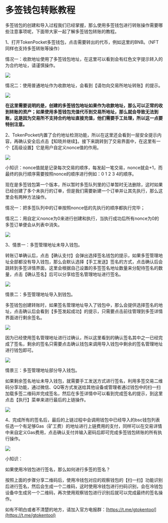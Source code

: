 # 多签钱包转账教程

多签钱包的创建和导入过程我们已经掌握，那么使用多签钱包进行转账操作需要哪些注意事项呢，下面带大家一起了解多签钱包转账的教程。

1、打开TokenPocket多签钱包，点击需要转出的代币，例如这里的BNB。（NFT同样也支持多签转账等操作）

情况一：收款地址使用了多签钱包地址，在这里可以看到会有红色文字提示转入的为合约地址，请谨慎操作。

![](https://help.tokenpocket.pro/~gitbook/image?url=https%3A%2F%2F261497644-files.gitbook.io%2F%7E%2Ffiles%2Fv0%2Fb%2Fgitbook-x-prod.appspot.com%2Fo%2Fspaces%252F-MMF2k4MCaxErpZyah2d%252Fuploads%252FCz9MJAz452HslTTbKQ68%252F1%2520%25E6%258B%25B7%25E8%25B4%259D.png%3Falt%3Dmedia%26token%3D7e05ac83-83bc-4982-8110-2666e10bf5e1\&width=768\&dpr=4\&quality=100\&sign=9eca18d9\&sv=2)

情况二：使用普通地址作为收款地址，会看到【请勿向交易所地址转账】的提示。

![](https://help.tokenpocket.pro/~gitbook/image?url=https%3A%2F%2F261497644-files.gitbook.io%2F%7E%2Ffiles%2Fv0%2Fb%2Fgitbook-x-prod.appspot.com%2Fo%2Fspaces%252F-MMF2k4MCaxErpZyah2d%252Fuploads%252FXE0DMMTlXWKS8l1dJqhs%252F000.jpg%3Falt%3Dmedia%26token%3De28d52e7-4921-465d-83c0-8b8df53ac061\&width=768\&dpr=4\&quality=100\&sign=aefdc3e\&sv=2)

**在这里需要说明的是，创建的多签钱包地址如果作为收款地址，那么可以正常的收到转账的资产；如果使用多签钱包充值代币到交易所地址，那么就会导致无法到账，这是因为交易所不支持合约地址直接充值，他们需要手工处理，所以这一点要特别注意。**

2、TokenPocket内置了合约地址检测功能，所以在这里还会看到一层安全提示内容，再确认安全后点击【知晓并继续】。接下来跳转到了交易界面中，在这里有一个【高级设置】它是用户自定义nonce值的作用。

![](https://help.tokenpocket.pro/~gitbook/image?url=https%3A%2F%2F261497644-files.gitbook.io%2F%7E%2Ffiles%2Fv0%2Fb%2Fgitbook-x-prod.appspot.com%2Fo%2Fspaces%252F-MMF2k4MCaxErpZyah2d%252Fuploads%252FK9gbzUl2hYwUYaxNlk9w%252F2%2520%25E6%258B%25B7%25E8%25B4%259D.png%3Falt%3Dmedia%26token%3D8bf4a361-65d5-4b0f-905a-48f5cabea7e9\&width=768\&dpr=4\&quality=100\&sign=dc281c82\&sv=2)

小知识：nonce值就是记录每次交易的顺序，每发起一笔交易，nonce就会+1，而最终的执行顺序需要按照nonce的顺序进行例如：0 1 2 3 4的顺序。

现在是多签钱包第一个版本，所以暂时多签队列里的订单暂时无法删除，这时如果已经创建了多个未执行的订单，但是我们需要新建一个订单并让其先执行，那么这里会有两种方法操作。

情况一：把多签队列中的订单按照nonce低的先执行的顺序都执行完毕；

情况二：用自定义nonce为0来进行创建和执行，当执行成功后所有nonce为0的多签订单便会从列表中消失。

![](https://help.tokenpocket.pro/~gitbook/image?url=https%3A%2F%2F261497644-files.gitbook.io%2F%7E%2Ffiles%2Fv0%2Fb%2Fgitbook-x-prod.appspot.com%2Fo%2Fspaces%252F-MMF2k4MCaxErpZyah2d%252Fuploads%252FBsk0e6xaMFNCAObCiXZ4%252F5%2520%25E6%258B%25B7%25E8%25B4%259D.png%3Falt%3Dmedia%26token%3Db0ce1bce-8895-4af4-a68f-5348e4566256\&width=768\&dpr=4\&quality=100\&sign=a31eca2f\&sv=2)

3、情景一：多签管理地址未导入钱包。

转账订单确认后，点击【确认支付】会弹出选择签名钱包的提示，如果多签管理地址全部都没有导入钱包，那么会默认选择【手工发送】签名的方式，点击确认后会跳转到多签详情界面，这里会根据自己设置的多签签名地址数量来分配待签名的数量，点击【确认签名】后可以分享给签名管理地址进行签名。

![](https://help.tokenpocket.pro/~gitbook/image?url=https%3A%2F%2F261497644-files.gitbook.io%2F%7E%2Ffiles%2Fv0%2Fb%2Fgitbook-x-prod.appspot.com%2Fo%2Fspaces%252F-MMF2k4MCaxErpZyah2d%252Fuploads%252FFLfDGJMEqYx0z01mB341%252F3%2520%25E6%258B%25B7%25E8%25B4%259D.png%3Falt%3Dmedia%26token%3D7e190a4e-c10f-4024-926e-b97c5c1d02a7\&width=768\&dpr=4\&quality=100\&sign=45e95dc4\&sv=2)

情景二：多签管理地址导入到钱包。

多签钱包创建转账时，如果签名管理地址导入了钱包中，那么会提供选择签名的地址，点击确认后会看到【多签发起成功】的提示，只需要点击前往管理到多签详情界面进行剩余签名。

![](https://help.tokenpocket.pro/~gitbook/image?url=https%3A%2F%2F261497644-files.gitbook.io%2F%7E%2Ffiles%2Fv0%2Fb%2Fgitbook-x-prod.appspot.com%2Fo%2Fspaces%252F-MMF2k4MCaxErpZyah2d%252Fuploads%252FT3nDMJ5w0BOkPafROYZP%252F4%2520%25E6%258B%25B7%25E8%25B4%259D.png%3Falt%3Dmedia%26token%3De8d74a22-4a24-4363-b5ca-e5e156d02547\&width=768\&dpr=4\&quality=100\&sign=7c1ecec7\&sv=2)

因为已经使用签名管理地址进行过确认，所以这里看到的确认签名其中之一已经完成了签名，剩余的签名只需要点击确认钱包来调用导入钱包中剩余的签名管理地址进行钱包即可。

![](https://help.tokenpocket.pro/~gitbook/image?url=https%3A%2F%2F261497644-files.gitbook.io%2F%7E%2Ffiles%2Fv0%2Fb%2Fgitbook-x-prod.appspot.com%2Fo%2Fspaces%252F-MMF2k4MCaxErpZyah2d%252Fuploads%252F3PqERDw71LaGK5b99tNt%252F6%2520%25E6%258B%25B7%25E8%25B4%259D.png%3Falt%3Dmedia%26token%3D43d2fd4d-dcd1-4e4c-aa99-2ba3cff33a1f\&width=768\&dpr=4\&quality=100\&sign=b748aa10\&sv=2)

情景三：多签管理地址部分导入钱包。

如果剩余签名地址未导入钱包，就需要手工发送方式进行签名，利用多签交易二维码分享功能，通过微信、QQ等方式发送给其他设备或管理者通过钱包中的扫一扫加载多签二维码并完成签名，然后在多签详情中可以看到完成签名的提示，到这里点击【执行】菜单来进行最后的上链操作。

![](https://help.tokenpocket.pro/~gitbook/image?url=https%3A%2F%2F261497644-files.gitbook.io%2F%7E%2Ffiles%2Fv0%2Fb%2Fgitbook-x-prod.appspot.com%2Fo%2Fspaces%252F-MMF2k4MCaxErpZyah2d%252Fuploads%252F4BmtbvjZYJeW9y3O9eZQ%252F7%2520%25E6%258B%25B7%25E8%25B4%259D.png%3Falt%3Dmedia%26token%3D121625a4-a194-422f-a594-e407fdf05f44\&width=768\&dpr=4\&quality=100\&sign=a83d950f\&sv=2)

4、完成所有的签名后，最后的上链过程中会调用钱包中已经导入的bsc钱包列表任选一个有足够Gas（矿工费）的地址进行上链费用的支付，同样可以在交易详情中来自定义Gas费用，点击确认支付并输入密码后即可完成多签钱包转账的所有执行操作。

![](https://help.tokenpocket.pro/~gitbook/image?url=https%3A%2F%2F261497644-files.gitbook.io%2F%7E%2Ffiles%2Fv0%2Fb%2Fgitbook-x-prod.appspot.com%2Fo%2Fspaces%252F-MMF2k4MCaxErpZyah2d%252Fuploads%252FbWDxWm7VmmYbFXBzm7lm%252F8%2520%25E6%258B%25B7%25E8%25B4%259D.png%3Falt%3Dmedia%26token%3D019b5306-9a91-4d1a-8ad0-1702c0c66eb7\&width=768\&dpr=4\&quality=100\&sign=b8233d69\&sv=2)

小知识：

如果使用冷钱包进行签名，那么如何进行多签的签名？

按照上面的步骤分享二维码后，使用冷钱包对应的观察钱包的【扫一扫】功能识别后进行签名，然后会生成一个二维码，这时使用冷钱包进行扫码识别，会在冷钱包设备中生成另一个二维码，再次使用观察钱包进行识别后就可以完成最终的签名操作。

如有不明白或者不清楚的地方，请加入官方电报群：[https://t.me/gtokentool](https://t.me/gtokentool)
